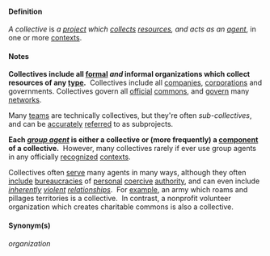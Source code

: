 #### Definition
*A collective* is *a [project](https://github.com/gcassel/Modular-Organization-Terminology/blob/master/terms/project.md) which [collects](https://github.com/gcassel/Modular-Organization-Terminology/blob/master/terms/collect.md) [resources](https://github.com/gcassel/Modular-Organization-Terminology/blob/master/terms/resource.md), and acts as an [agent](https://github.com/gcassel/Modular-Organization-Terminology/blob/master/terms/agent.md)*, in one or more [contexts](https://github.com/gcassel/Modular-Organization-Terminology/blob/master/terms/context.md).

#### Notes
**Collectives include all [formal](https://github.com/gcassel/Modular-Organization-Terminology/blob/master/terms/form.md) *and* informal organizations which collect resources of any [type](https://github.com/gcassel/Modular-Organizing-Terminology/blob/master/terms/type.md).**  Collectives include all [companies](https://github.com/gcassel/Modular-Organization-Terminology/blob/master/terms/company.md), [corporations](https://github.com/gcassel/Modular-Organization-Terminology/blob/master/terms/corporations.md) and governments.  Collectives govern all [official](https://github.com/gcassel/Modular-Organization-Terminology/blob/master/terms/official.md) [commons](https://github.com/gcassel/Modular-Organization-Terminology/blob/master/terms/common.md), and [govern](https://github.com/gcassel/Modular-Organization-Terminology/blob/master/terms/govern.md) many [networks](https://github.com/gcassel/Modular-Organization-Terminology/blob/master/terms/network.md).    

Many [teams](https://github.com/gcassel/Modular-Organization-Terminology/blob/master/terms/team.md) are technically collectives, but they're often *sub-collectives*, and can be [accurately](https://github.com/gcassel/Modular-Organization-Terminology/blob/master/terms/accuracy.md) [referred](https://github.com/gcassel/Modular-Organization-Terminology/blob/master/terms/refer.md) to as subprojects.

**Each *[group agent](https://github.com/gcassel/Modular-Organization-Terminology/blob/master/terms/group-agent.md)* is either a collective or (more frequently) a [component](https://github.com/gcassel/Modular-Organization-Terminology/blob/master/terms/component.md) of a collective.**  However, many collectives rarely if ever use group agents in any officially [recognized](https://github.com/gcassel/Modular-Organization-Terminology/blob/master/terms/recognize.md) [contexts](https://github.com/gcassel/Modular-Organization-Terminology/blob/master/terms/context.md).

Collectives often [serve](https://github.com/gcassel/Modular-Organization-Terminology/blob/master/terms/serve.md) many agents in many ways, although they often [include](https://github.com/gcassel/Modular-Organization-Terminology/blob/master/terms/include.md) [bureaucracies](https://github.com/gcassel/Modular-Organization-Terminology/blob/master/terms/bureaucracy.md) of [personal](https://github.com/gcassel/Modular-Organization-Terminology/blob/master/terms/personal.md) [coercive](https://github.com/gcassel/Modular-Organization-Terminology/blob/master/terms/coerce.md) [authority](https://github.com/gcassel/Modular-Organization-Terminology/blob/master/terms/authority.md), and can even include *[inherently](https://github.com/gcassel/Modular-Organization-Terminology/blob/master/terms/inhere.md) [violent](https://github.com/gcassel/Modular-Organization-Terminology/blob/master/terms/violent.md) [relationships](https://github.com/gcassel/Modular-Organization-Terminology/blob/master/terms/relate.md)*.  For [example](https://github.com/gcassel/Modular-Organization-Terminology/blob/master/terms/example.md), an army which roams and pillages territories is a collective.  In contrast, a nonprofit volunteer organization which creates charitable commons is also a collective.

#### Synonym(s)
*organization*  

